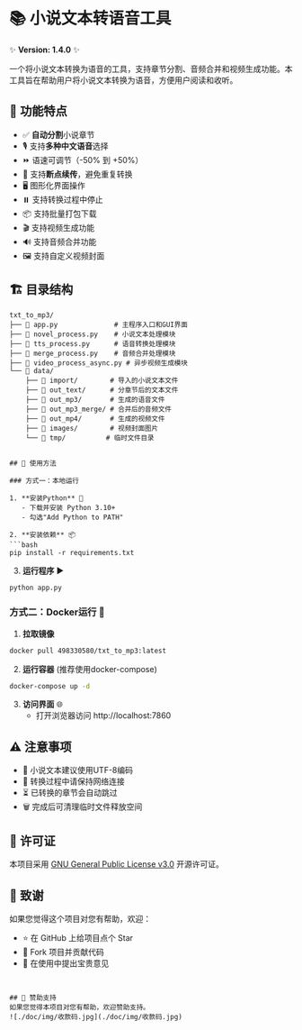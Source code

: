 # 📚 小说文本转语音工具

✨ **Version: 1.4.0** ✨

一个将小说文本转换为语音的工具，支持章节分割、音频合并和视频生成功能。本工具旨在帮助用户将小说文本转换为语音，方便用户阅读和收听。

## 🎯 功能特点

- ✅ **自动分割**小说章节
- 🎙️ 支持**多种中文语音**选择
- ⏩ 语速可调节（-50% 到 +50%）
- 🔄 支持**断点续传**，避免重复转换
- 🖥️ 图形化界面操作
- ⏸️ 支持转换过程中停止
- 📦 支持批量打包下载
- 🎬 支持视频生成功能
- 🔊 支持音频合并功能
- 🖼️ 支持自定义视频封面

## 🏗️ 目录结构

```plaintext
txt_to_mp3/
├── 📄 app.py              # 主程序入口和GUI界面
├── 📄 novel_process.py    # 小说文本处理模块
├── 📄 tts_process.py      # 语音转换处理模块
├── 📄 merge_process.py    # 音频合并处理模块
├── 📄 video_process_async.py # 异步视频生成模块
└── 📂 data/
    ├── 📂 import/        # 导入的小说文本文件
    ├── 📂 out_text/      # 分章节后的文本文件
    ├── 📂 out_mp3/       # 生成的语音文件
    ├── 📂 out_mp3_merge/ # 合并后的音频文件
    ├── 📂 out_mp4/       # 生成的视频文件
    ├── 📂 images/        # 视频封面图片
    └── 📂 tmp/          # 临时文件目录


## 🚀 使用方法

### 方式一：本地运行

1. **安装Python** 🐍
   - 下载并安装 Python 3.10+
   - 勾选"Add Python to PATH"

2. **安装依赖** 📦
```bash
pip install -r requirements.txt
```

3. **运行程序** ▶️
```bash
python app.py
```

### 方式二：Docker运行 🐳

1. **拉取镜像**
```bash
docker pull 498330580/txt_to_mp3:latest
```

2. **运行容器** (推荐使用docker-compose)
```bash
docker-compose up -d
```

3. **访问界面** 🌐
   - 打开浏览器访问 http://localhost:7860

## ⚠️ 注意事项

- 📝 小说文本建议使用UTF-8编码
- 🔌 转换过程中请保持网络连接
- ⏳ 已转换的章节会自动跳过
- 🗑️ 完成后可清理临时文件释放空间

## 📜 许可证

本项目采用 [GNU General Public License v3.0](LICENSE) 开源许可证。

## 🙏 致谢

如果您觉得这个项目对您有帮助，欢迎：
- ⭐ 在 GitHub 上给项目点个 Star
- 🍴 Fork 项目并贡献代码
- 💬 在使用中提出宝贵意见
```


## 🙏 赞助支持
如果您觉得本项目对您有帮助，欢迎赞助支持。
![./doc/img/收款码.jpg](./doc/img/收款码.jpg)

